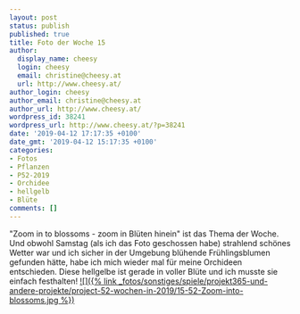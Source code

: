 ```yaml
---
layout: post
status: publish
published: true
title: Foto der Woche 15
author:
  display_name: cheesy
  login: cheesy
  email: christine@cheesy.at
  url: http://www.cheesy.at/
author_login: cheesy
author_email: christine@cheesy.at
author_url: http://www.cheesy.at/
wordpress_id: 38241
wordpress_url: http://www.cheesy.at/?p=38241
date: '2019-04-12 17:17:35 +0100'
date_gmt: '2019-04-12 15:17:35 +0100'
categories:
- Fotos
- Pflanzen
- P52-2019
- Orchidee
- hellgelb
- Blüte
comments: []
---
```

"Zoom in to blossoms - zoom in Blüten hinein" ist das Thema der Woche. Und obwohl Samstag (als ich das Foto geschossen habe) strahlend schönes Wetter war und ich sicher in der Umgebung blühende Frühlingsblumen gefunden hätte, habe ich mich wieder mal für meine Orchideen entschieden. Diese hellgelbe ist gerade in voller Blüte und ich musste sie einfach festhalten!
[![]({% link _fotos/sonstiges/spiele/projekt365-und-andere-projekte/project-52-wochen-in-2019/15-52-Zoom-into-blossoms.jpg %})](http://www.cheesy.at/fotos/spiele/projekt365-und-andere-projekte/project-52-wochen-in-2019/)
